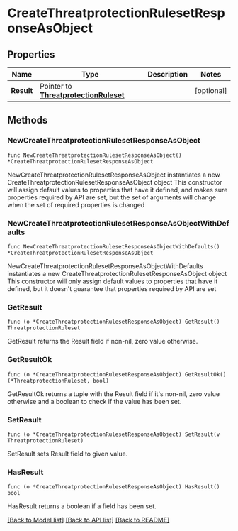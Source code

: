 # CreateThreatprotectionRulesetResponseAsObject

## Properties

Name | Type | Description | Notes
------------ | ------------- | ------------- | -------------
**Result** | Pointer to [**ThreatprotectionRuleset**](ThreatprotectionRuleset.md) |  | [optional] 

## Methods

### NewCreateThreatprotectionRulesetResponseAsObject

`func NewCreateThreatprotectionRulesetResponseAsObject() *CreateThreatprotectionRulesetResponseAsObject`

NewCreateThreatprotectionRulesetResponseAsObject instantiates a new CreateThreatprotectionRulesetResponseAsObject object
This constructor will assign default values to properties that have it defined,
and makes sure properties required by API are set, but the set of arguments
will change when the set of required properties is changed

### NewCreateThreatprotectionRulesetResponseAsObjectWithDefaults

`func NewCreateThreatprotectionRulesetResponseAsObjectWithDefaults() *CreateThreatprotectionRulesetResponseAsObject`

NewCreateThreatprotectionRulesetResponseAsObjectWithDefaults instantiates a new CreateThreatprotectionRulesetResponseAsObject object
This constructor will only assign default values to properties that have it defined,
but it doesn't guarantee that properties required by API are set

### GetResult

`func (o *CreateThreatprotectionRulesetResponseAsObject) GetResult() ThreatprotectionRuleset`

GetResult returns the Result field if non-nil, zero value otherwise.

### GetResultOk

`func (o *CreateThreatprotectionRulesetResponseAsObject) GetResultOk() (*ThreatprotectionRuleset, bool)`

GetResultOk returns a tuple with the Result field if it's non-nil, zero value otherwise
and a boolean to check if the value has been set.

### SetResult

`func (o *CreateThreatprotectionRulesetResponseAsObject) SetResult(v ThreatprotectionRuleset)`

SetResult sets Result field to given value.

### HasResult

`func (o *CreateThreatprotectionRulesetResponseAsObject) HasResult() bool`

HasResult returns a boolean if a field has been set.


[[Back to Model list]](../README.md#documentation-for-models) [[Back to API list]](../README.md#documentation-for-api-endpoints) [[Back to README]](../README.md)



